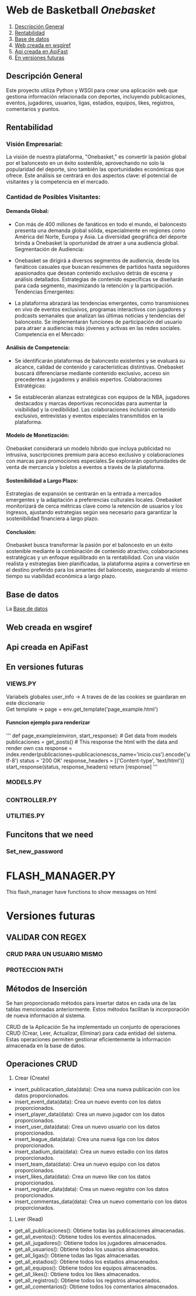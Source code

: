 # Web de Basketball *Onebasket*

1. [Descripción General](#Descripción-General)
2. [Rentabilidad](#Rentabilidad)
3. [Base de datos](#Base-de-datos)
4. [Web creada en wsgiref](#Web-creada-en-wsgiref)
5. [Api creada en ApiFast](#Api-creada-en-ApiFast)
6. [En versiones futuras](#En-versiones-futuras)

## Descripción General
Este proyecto utiliza Python y WSGI para crear una aplicación web que gestiona información relacionada con deportes, incluyendo publicaciones, eventos, jugadores, usuarios, ligas, estadios, equipos, likes, registros, comentarios y puntos.

## Rentabilidad
### Visión Empresarial:
La visión de nuestra plataforma, "Onebasket," es convertir la pasión global por el baloncesto en un éxito sostenible, aprovechando no solo la popularidad del deporte, sino también las oportunidades económicas que ofrece. Este análisis se centrará en dos aspectos clave: el potencial de visitantes y la competencia en el mercado.

### Cantidad de Posibles Visitantes:

#### Demanda Global:

* Con más de 400 millones de fanáticos en todo el mundo, el baloncesto presenta una demanda global sólida, especialmente en regiones como América del Norte, Europa y Asia.
La diversidad geográfica del deporte brinda a Onebasket la oportunidad de atraer a una audiencia global.
Segmentación de Audiencia:

* Onebasket se dirigirá a diversos segmentos de audiencia, desde los fanáticos casuales que buscan resúmenes de partidos hasta seguidores apasionados que desean contenido exclusivo detrás de escena y análisis detallados.
Estrategias de contenido específicas se diseñarán para cada segmento, maximizando la retención y la participación.
Tendencias Emergentes:

* La plataforma abrazará las tendencias emergentes, como transmisiones en vivo de eventos exclusivos, programas interactivos con jugadores y podcasts semanales que analizan las últimas noticias y tendencias del baloncesto.
Se implementarán funciones de participación del usuario para atraer a audiencias más jóvenes y activas en las redes sociales.
Competencia en el Mercado:

#### Análisis de Competencia:

* Se identificarán plataformas de baloncesto existentes y se evaluará su alcance, calidad de contenido y características distintivas.
Onebasket buscará diferenciarse mediante contenido exclusivo, acceso sin precedentes a jugadores y análisis expertos.
Colaboraciones Estratégicas:

* Se establecerán alianzas estratégicas con equipos de la NBA, jugadores destacados y marcas deportivas reconocidas para aumentar la visibilidad y la credibilidad.
Las colaboraciones incluirán contenido exclusivo, entrevistas y eventos especiales transmitidos en la plataforma.
#### Modelo de Monetización:

Onebasket considerará un modelo híbrido que incluya publicidad no intrusiva, suscripciones premium para acceso exclusivo y colaboraciones con marcas para promociones especiales.Se explorarán oportunidades de venta de mercancía y boletos a eventos a través de la plataforma.
#### Sostenibilidad a Largo Plazo:

Estrategias de expansión se centrarán en la entrada a mercados emergentes y la adaptación a preferencias culturales locales.
Onebasket monitorizará de cerca métricas clave como la retención de usuarios y los ingresos, ajustando estrategias según sea necesario para garantizar la sostenibilidad financiera a largo plazo.
#### Conclusión:
Onebasket busca transformar la pasión por el baloncesto en un éxito sostenible mediante la combinación de contenido atractivo, colaboraciones estratégicas y un enfoque equilibrado en la rentabilidad. Con una visión realista y estrategias bien planificadas, la plataforma aspira a convertirse en el destino preferido para los amantes del baloncesto, asegurando al mismo tiempo su viabilidad económica a largo plazo.

## Base de datos
La [Base de datos](https://github.com/Resultados-deportivos/Documentacion/blob/main/Base_de_datos.md "Base de datos") 

## Web creada en wsgiref

## Api creada en ApiFast

## En versiones futuras

### VIEWS.PY
Variabels globales
user_info -> A traves de de las cookies se guardaran en este diccionario </br>
Get template -> page = env.get_template('page_example.html')
#### Funncion ejemplo para renderizar
'''
def page_example(environ, start_response):
    # Get data from models
    publicaciones = get_posts()
    # This response the html with the data and render own css
    response = index.render(publicaciones=publicacionescss_name='inicio.css').encode('utf-8')
    status = '200 OK'
    response_headers = [('Content-type', 'text/html')]
    start_response(status, response_headers)
    return [response]
'''
### MODELS.PY
  ## 
### CONTROLLER.PY
### UTILITIES.PY
 ## Funcitons that we need
  ### Set_new_password
# FLASH_MANAGER.PY
 This flash_manager have functions to show messages on html

# Versiones futuras
## VALIDAR CON REGEX
### CRUD PARA UN USUARIO MISMO
### PROTECCION PATH


## Métodos de Inserción
Se han proporcionado métodos para insertar datos en cada una de las tablas mencionadas anteriormente. Estos métodos facilitan la incorporación de nueva información al sistema.

CRUD de la Aplicación
Se ha implementado un conjunto de operaciones CRUD (Crear, Leer, Actualizar, Eliminar) para cada entidad del sistema. Estas operaciones permiten gestionar eficientemente la información almacenada en la base de datos.

## Operaciones CRUD
1. Crear (Create)
 - insert_publicacation_data(data): Crea una nueva publicación con los datos proporcionados.
 - insert_event_data(data): Crea un nuevo evento con los datos proporcionados.
 - insert_player_data(data): Crea un nuevo jugador con los datos proporcionados.
 - insert_user_data(data): Crea un nuevo usuario con los datos proporcionados.
 - insert_league_data(data): Crea una nueva liga con los datos proporcionados.
 - insert_stadium_data(data): Crea un nuevo estadio con los datos proporcionados.
 - insert_team_data(data): Crea un nuevo equipo con los datos proporcionados.
 - insert_likes_data(data): Crea un nuevo like con los datos proporcionados.
 - insert_register_data(data): Crea un nuevo registro con los datos proporcionados.
 - insert_commentas_data(data): Crea un nuevo comentario con los datos proporcionados.
1. Leer (Read)
 - get_all_publicaciones(): Obtiene todas las publicaciones almacenadas.
 - get_all_eventos(): Obtiene todos los eventos almacenados.
 - get_all_jugadores(): Obtiene todos los jugadores almacenados.
 - get_all_usuarios(): Obtiene todos los usuarios almacenados.
 - get_all_ligas(): Obtiene todas las ligas almacenadas.
 - get_all_estadios(): Obtiene todos los estadios almacenados.
 - get_all_equipos(): Obtiene todos los equipos almacenados.
 - get_all_likes(): Obtiene todos los likes almacenados.
 - get_all_registros(): Obtiene todos los registros almacenados.
 - get_all_comentarios(): Obtiene todos los comentarios almacenados.
